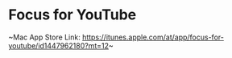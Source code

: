 # Focus for YouTube

~Mac App Store Link: https://itunes.apple.com/at/app/focus-for-youtube/id1447962180?mt=12~
